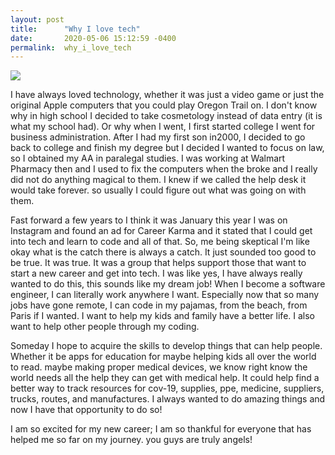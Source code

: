 ```yaml
---
layout: post
title:      "Why I love tech"
date:       2020-05-06 15:12:59 -0400
permalink:  why_i_love_tech
---
```


![](https://www.google.com/imgres?imgurl=https://image.shutterstock.com/image-vector/concept-office-programs-training-young-260nw-1095318866.jpg&imgrefurl=https://www.shutterstock.com/search/female%2Bsoftware%2Bdeveloper&tbnid=__8TM0-g5OJGjM&vet=1&docid=oN0vQWHJDWXiMM&w=347&h=280&itg=1&q=a+software+engineer+woman&hl=en-US&source=sh/x/im)
 
 I have always loved technology, whether it was just a video game or just the original Apple computers that you could play Oregon Trail on.  I don't know why in high school I decided to take cosmetology instead of data entry (it is what my school had).   Or why when I went, I first started college I went for business administration.  After I had my first son in2000, I decided to go back to college and finish my degree but I decided I wanted to focus on law, so I obtained my AA in paralegal studies.  I was working at Walmart Pharmacy then and I used to fix the computers when the broke and I really did not do anything magical to them.  I knew if we called the help desk it would take forever.  so usually I could figure out what was going on with them.  

Fast forward a few years to I think it was January this year I was on Instagram and found an ad for Career Karma and it stated that I could get into tech and learn to code and all of that.  So, me being skeptical I'm like okay what is the catch there is always a catch.  It just sounded too good to be true.  It was true.  It was a group that helps support those that want to start a new career and get into tech.  I was like yes, I have always really wanted to do this, this sounds like my dream job! When I become a software engineer, I can literally work anywhere I want. Especially now that so many jobs have gone remote, I can code in my pajamas, from the beach, from Paris if I wanted.  I want to help my kids and family have a better life. I also want to help other people through my coding.

Someday I hope to acquire the skills to develop things that can help people. Whether it be apps for education for maybe helping kids all over the world to read.  maybe making proper medical devices, we know right know the world needs all the help they can get with medical help.  It could help find a better way to track resources for cov-19, supplies, ppe, medicine, suppliers, trucks, routes, and manufactures. I always wanted to do amazing things and now I have that opportunity to do so!  

I am so excited for my new career; I am so thankful for everyone that has helped me so far on my journey.  you guys are truly angels! 


